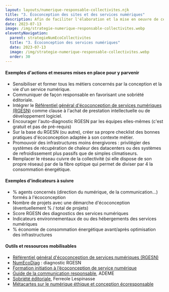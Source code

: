 ```yaml
---
layout: layouts/numerique-responsable-collectivites.njk
title: "3. Écoconception des sites et des services numériques"
description: Afin de faciliter l'élaboration et la mise en oeuvre de ces nouvelles obligation par les collectivités concernées, la Mission interministérielle numérique responsable a travaillé avec le réseau des Interconnectés, dans le cadre du programme Transformation numérique des territoires à une traduction opérationelle des nouvelles obligations fixées par ce décret.
date: 2023-07-13
image: /img/strategie-numerique-responsable-collectivites.webp
eleventyNavigation:
  parent: strategieNumEcoCollectivites
  title: "3. Écoconception des services numériques"
  date: 2023-07-13
  image: /img/strategie-numerique-responsable-collectivites.webp
  order: 30
---
```


#### Exemples d'actions et mesures mises en place pour y parvenir

- Sensibiliser et former tous les métiers concernés par la conception et la vie d'un service numérique.
- Communiquer de façon responsable en favorisant une sobriété éditoriale.
- Intégrer le [Référentiel général d'écoconception de services numériques (RGESN)](https://ecoresponsable.numerique.gouv.fr/publications/referentiel-general-ecoconception/) comme clause à l'achat de prestation intellectuelle ou de développement logiciel.
- Encourager l'auto-diagnostic RGESN par les équipes elles-mêmes (c'est gratuit et pas de pré-requis)
- Sur la base du RGESN (ou autre), créer sa propre checklist des bonnes pratiques d'écoconception adaptée à son contexte métier.
- Promouvoir des infrastructures moins énergivores : privilégier des systèmes de récupération de chaleur des datacenters ou des systèmes de refroidissement plus passifs que de simples climatiseurs.
- Remplacer le réseau cuivre de la collectivité (si elle dispose de son propre réseau) par de la fibre optique qui permet de diviser par 4 la consommation énergétique.

#### Exemples d'indicateurs à suivre

- % agents concernés (direction du numérique, de la communication...) formés à l'écoconception
- Nombre de projets avec une démarche d'écoconception (éventuellement % / total de projets)
- Score RGESN des diagnostics des services numériques
- Indicateurs environnementaux de ou des hébergements des services numériques
- % économie de consommation énergétique avant/après optimisation des infrastructures

#### Outils et ressources mobilisables

- [Référentiel général d'écoconception de services numériques (RGESN)](https://ecoresponsable.numerique.gouv.fr/publications/referentiel-general-ecoconception/)
- [NumEcoDiag](https://ecoresponsable.numerique.gouv.fr/publications/referentiel-general-ecoconception/numecodiag/) : diagnostic RGESN
- [Formation initiation à l’écoconception de service numérique](https://ecoresponsable.numerique.gouv.fr/publications/referentiel-general-ecoconception/formation/)
- [Guide de la communication responsable](https://librairie.ademe.fr/consommer-autrement/5818-le-guide-de-la-communication-responsable-nouvelle-edition-enrichie-9791029715730.html), ADEME
- [Sobriété éditoriale](https://www.sobriete-editoriale.fr/ressources-sobriete-editoriale/), Ferreole Lespinasse
- [Métacartes sur le numérique éthique et conception écoresponsable](https://www.metacartes.cc/)
